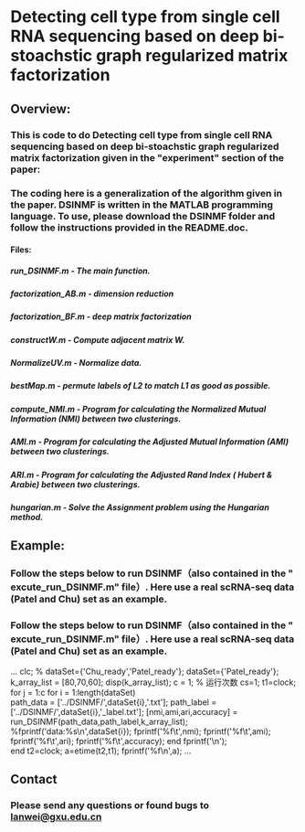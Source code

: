 
Detecting cell type from single cell RNA sequencing based on deep bi-stoachstic graph regularized matrix factorization
===========================================================================================================================
Overview:
----------------------------------------------------------------------------------------------------------------------------
### This is code to do Detecting cell type from single cell RNA sequencing based on deep bi-stoachstic graph regularized matrix factorization given in the "experiment" section of the paper: 
### The coding here is a generalization of the algorithm given in the paper. DSINMF is written in the MATLAB programming language. To use, please download the DSINMF folder and follow the instructions provided in the README.doc.
#### Files:
##### run_DSINMF.m - The main function.
##### factorization_AB.m - dimension reduction
##### factorization_BF.m - deep matrix factorization
##### constructW.m - Compute adjacent matrix W.
##### NormalizeUV.m - Normalize data.
##### bestMap.m - permute labels of L2 to match L1 as good as possible.
##### compute_NMI.m - Program for calculating the Normalized Mutual Information (NMI) between two clusterings.
##### AMI.m - Program for calculating the Adjusted Mutual Information (AMI) between two clusterings.
##### ARI.m - Program for calculating the Adjusted Rand Index ( Hubert & Arabie) between two clusterings.
##### hungarian.m - Solve the Assignment problem using the Hungarian method.
## Example:
### Follow the steps below to run DSINMF（also contained in the " excute_run_DSINMF.m" file）. Here use a real scRNA-seq data (Patel and Chu) set as an example.
### Follow the steps below to run DSINMF（also contained in the " excute_run_DSINMF.m" file）. Here use a real scRNA-seq data (Patel and Chu) set as an example.
...
        clc;
        % dataSet={'Chu_ready','Patel_ready'};
        dataSet={'Patel_ready'};  
        k_array_list = [80,70,60];
        disp(k_array_list);
        c = 1; % 运行次数
        cs=1; 
        t1=clock;
        for j = 1:c
            for i = 1:length(dataSet)           
                    path_data = ['../DSINMF/',dataSet{i},'.txt'];
                    path_label = ['../DSINMF/',dataSet{i},'_label.txt'];
                    [nmi,ami,ari,accuracy] = run_DSINMF(path_data,path_label,k_array_list);
                    %fprintf('data:%s\n',dataSet{i});
                    fprintf('%f\t',nmi);
                    fprintf('%f\t',ami);
                    fprintf('%f\t',ari);
                    fprintf('%f\t',accuracy);
            end
            fprintf('\n');  
        end 
        t2=clock;
        a=etime(t2,t1);
        fprintf('%f\n',a);
...
## Contact 
### Please send any questions or found bugs to lanwei@gxu.edu.cn 
